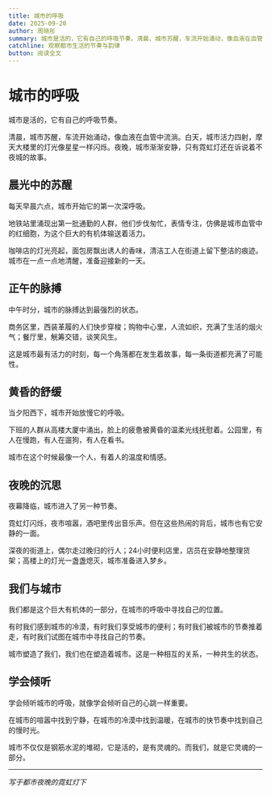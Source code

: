 ```yaml
---
title: 城市的呼吸
date: 2025-09-20
author: 周晓彤
summary: 城市是活的，它有自己的呼吸节奏。清晨，城市苏醒，车流开始涌动，像血液在血管中流淌...
catchline: 观察都市生活的节奏与韵律
button: 阅读全文
---
```


# 城市的呼吸

城市是活的，它有自己的呼吸节奏。

清晨，城市苏醒，车流开始涌动，像血液在血管中流淌。白天，城市活力四射，摩天大楼里的灯光像星星一样闪烁。夜晚，城市渐渐安静，只有霓虹灯还在诉说着不夜城的故事。

## 晨光中的苏醒

每天早晨六点，城市开始它的第一次深呼吸。

地铁站里涌现出第一批通勤的人群，他们步伐匆忙，表情专注，仿佛是城市血管中的红细胞，为这个巨大的有机体输送着活力。

咖啡店的灯光亮起，面包房飘出诱人的香味，清洁工人在街道上留下整洁的痕迹。城市在一点一点地清醒，准备迎接新的一天。

## 正午的脉搏

中午时分，城市的脉搏达到最强烈的状态。

商务区里，西装革履的人们快步穿梭；购物中心里，人流如织，充满了生活的烟火气；餐厅里，觥筹交错，谈笑风生。

这是城市最有活力的时刻，每一个角落都在发生着故事，每一条街道都充满了可能性。

## 黄昏的舒缓

当夕阳西下，城市开始放慢它的呼吸。

下班的人群从高楼大厦中涌出，脸上的疲惫被黄昏的温柔光线抚慰着。公园里，有人在慢跑，有人在遛狗，有人在看书。

城市在这个时候最像一个人，有着人的温度和情感。

## 夜晚的沉思

夜幕降临，城市进入了另一种节奏。

霓虹灯闪烁，夜市喧嚣，酒吧里传出音乐声。但在这些热闹的背后，城市也有它安静的一面。

深夜的街道上，偶尔走过晚归的行人；24小时便利店里，店员在安静地整理货架；高楼上的灯光一盏盏熄灭，城市准备进入梦乡。

## 我们与城市

我们都是这个巨大有机体的一部分，在城市的呼吸中寻找自己的位置。

有时我们感到城市的冷漠，有时我们享受城市的便利；有时我们被城市的节奏推着走，有时我们试图在城市中寻找自己的节奏。

城市塑造了我们，我们也在塑造着城市。这是一种相互的关系，一种共生的状态。

## 学会倾听

学会倾听城市的呼吸，就像学会倾听自己的心跳一样重要。

在城市的喧嚣中找到宁静，在城市的冷漠中找到温暖，在城市的快节奏中找到自己的慢时光。

城市不仅仅是钢筋水泥的堆砌，它是活的，是有灵魂的。而我们，就是它灵魂的一部分。

---

*写于都市夜晚的霓虹灯下*